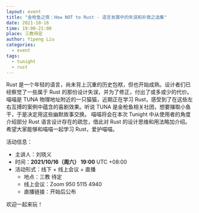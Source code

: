 ```yaml
---
layout: event
title: "金枪鱼之夜：How NOT to Rust - 语言发展中的失误和补救之选集"
date: 2021-10-16
time: 19:00-21:00
place: 三教待定
author: Yipeng Liu
categories:
  - event
tags:
  - tunight
  - rust
---
```


Rust 是一个年轻的语言，尚未背上沉重的历史包袱，但也开始成熟。设计者们已经察觉了一些属于 Rust 的那份设计失误，并为了修正，付出了或多或少的代价。
喵喵是 TUNA 物理地址附近的一只猫猫，近期正在学习 Rust，感受到了在这些左右互搏的案例中蕴含的喜剧效果。听说 TUNA 是金枪鱼相关社团，想要赚取小鱼干，于是决定用这些幽默故事交换。
喵喵将会在本次 Tunight 中从使用者的角度介绍部分 Rust 语言设计存在的疏忽，借此对 Rust 的设计思维和用法略加介绍。希望大家能够和喵喵一起学习 Rust，爱护喵喵。

活动信息：

* 主讲人：刘晓义
* 时间：**2021/10/16（周六） 19:00** UTC +08:00
* 活动形式：线下 + 线上会议 + 直播
  * 地点：三教 待定
  * 线上会议：Zoom 950 5115 4940
  * 直播链接：开始后公布

欢迎一起来玩！
